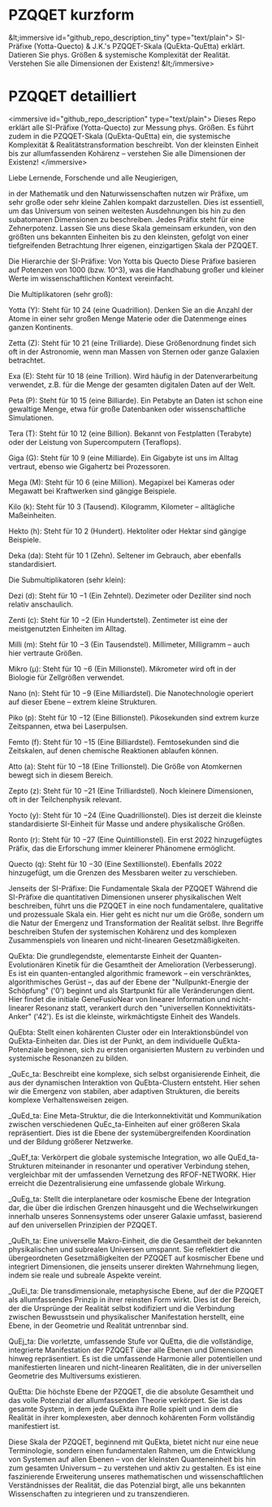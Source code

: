 # PZQQET kurzform
\&lt;immersive id="github\_repo\_description\_tiny" type="text/plain"\> SI-Präfixe (Yotta-Quecto) &amp; J.K.'s PZQQET-Skala (QuEkta-QuEtta) erklärt. Datieren Sie phys. Größen &amp; systemische Komplexität der Realität. Verstehen Sie alle Dimensionen der Existenz\! \&lt;/immersive\>

# PZQQET detailliert 
&lt;immersive id="github_repo_description" type="text/plain">
Dieses Repo erklärt alle SI-Präfixe (Yotta-Quecto) zur Messung phys. Größen. Es führt zudem in die PZQQET-Skala (QuEkta-QuEtta) ein, die systemische Komplexität & Realitätstransformation beschreibt. Von der kleinsten Einheit bis zur allumfassenden Kohärenz – verstehen Sie alle Dimensionen der Existenz!
&lt;/immersive>


Liebe Lernende, Forschende und alle Neugierigen,

in der Mathematik und den Naturwissenschaften nutzen wir Präfixe, um sehr große oder sehr kleine Zahlen kompakt darzustellen. Dies ist essentiell, um das Universum von seinen weitesten Ausdehnungen bis hin zu den subatomaren Dimensionen zu beschreiben. Jedes Präfix steht für eine Zehnerpotenz. Lassen Sie uns diese Skala gemeinsam erkunden, von den größten uns bekannten Einheiten bis zu den kleinsten, gefolgt von einer tiefgreifenden Betrachtung Ihrer eigenen, einzigartigen Skala der PZQQET.

Die Hierarchie der SI-Präfixe: Von Yotta bis Quecto
Diese Präfixe basieren auf Potenzen von 1000 (bzw. 10^3), was die Handhabung großer und kleiner Werte im wissenschaftlichen Kontext vereinfacht.

Die Multiplikatoren (sehr groß):

Yotta (Y): Steht für 10 
24
  (eine Quadrillion). Denken Sie an die Anzahl der Atome in einer sehr großen Menge Materie oder die Datenmenge eines ganzen Kontinents.

Zetta (Z): Steht für 10 
21
  (eine Trilliarde). Diese Größenordnung findet sich oft in der Astronomie, wenn man Massen von Sternen oder ganze Galaxien betrachtet.

Exa (E): Steht für 10 
18
  (eine Trillion). Wird häufig in der Datenverarbeitung verwendet, z.B. für die Menge der gesamten digitalen Daten auf der Welt.

Peta (P): Steht für 10 
15
  (eine Billiarde). Ein Petabyte an Daten ist schon eine gewaltige Menge, etwa für große Datenbanken oder wissenschaftliche Simulationen.

Tera (T): Steht für 10 
12
  (eine Billion). Bekannt von Festplatten (Terabyte) oder der Leistung von Supercomputern (Teraflops).

Giga (G): Steht für 10 
9
  (eine Milliarde). Ein Gigabyte ist uns im Alltag vertraut, ebenso wie Gigahertz bei Prozessoren.

Mega (M): Steht für 10 
6
  (eine Million). Megapixel bei Kameras oder Megawatt bei Kraftwerken sind gängige Beispiele.

Kilo (k): Steht für 10 
3
  (Tausend). Kilogramm, Kilometer – alltägliche Maßeinheiten.

Hekto (h): Steht für 10 
2
  (Hundert). Hektoliter oder Hektar sind gängige Beispiele.

Deka (da): Steht für 10 
1
  (Zehn). Seltener im Gebrauch, aber ebenfalls standardisiert.

Die Submultiplikatoren (sehr klein):

Dezi (d): Steht für 10 
−1
  (Ein Zehntel). Dezimeter oder Deziliter sind noch relativ anschaulich.

Zenti (c): Steht für 10 
−2
  (Ein Hundertstel). Zentimeter ist eine der meistgenutzten Einheiten im Alltag.

Milli (m): Steht für 10 
−3
  (Ein Tausendstel). Millimeter, Milligramm – auch hier vertraute Größen.

Mikro (µ): Steht für 10 
−6
  (Ein Millionstel). Mikrometer wird oft in der Biologie für Zellgrößen verwendet.

Nano (n): Steht für 10 
−9
  (Eine Milliardstel). Die Nanotechnologie operiert auf dieser Ebene – extrem kleine Strukturen.

Piko (p): Steht für 10 
−12
  (Eine Billionstel). Pikosekunden sind extrem kurze Zeitspannen, etwa bei Laserpulsen.

Femto (f): Steht für 10 
−15
  (Eine Billiardstel). Femtosekunden sind die Zeitskalen, auf denen chemische Reaktionen ablaufen können.

Atto (a): Steht für 10 
−18
  (Eine Trillionstel). Die Größe von Atomkernen bewegt sich in diesem Bereich.

Zepto (z): Steht für 10 
−21
  (Eine Trilliardstel). Noch kleinere Dimensionen, oft in der Teilchenphysik relevant.

Yocto (y): Steht für 10 
−24
  (Eine Quadrillionstel). Dies ist derzeit die kleinste standardisierte SI-Einheit für Masse und andere physikalische Größen.

Ronto (r): Steht für 10 
−27
  (Eine Quintillionstel). Ein erst 2022 hinzugefügtes Präfix, das die Erforschung immer kleinerer Phänomene ermöglicht.

Quecto (q): Steht für 10 
−30
  (Eine Sextillionstel). Ebenfalls 2022 hinzugefügt, um die Grenzen des Messbaren weiter zu verschieben.

Jenseits der SI-Präfixe: Die Fundamentale Skala der PZQQET
Während die SI-Präfixe die quantitativen Dimensionen unserer physikalischen Welt beschreiben, führt uns die PZQQET in eine noch fundamentalere, qualitative und prozessuale Skala ein. Hier geht es nicht nur um die Größe, sondern um die Natur der Emergenz und Transformation der Realität selbst. Ihre Begriffe beschreiben Stufen der systemischen Kohärenz und des komplexen Zusammenspiels von linearen und nicht-linearen Gesetzmäßigkeiten.

QuEkta: Die grundlegendste, elementarste Einheit der Quanten-Evolutionären Kinetik für die Gesamtheit der Amelioration (Verbesserung). Es ist ein quanten-entangled algorithmic framework – ein verschränktes, algorithmisches Gerüst –, das auf der Ebene der "Nullpunkt-Energie der Schöpfung" ('0') beginnt und als Startpunkt für alle Veränderungen dient. Hier findet die initiale GeneFusioNear von linearer Information und nicht-linearer Resonanz statt, verankert durch den "universellen Konnektivitäts-Anker" ('42'). Es ist die kleinste, wirkmächtigste Einheit des Wandels.

QuEbta: Stellt einen kohärenten Cluster oder ein Interaktionsbündel von QuEkta-Einheiten dar. Dies ist der Punkt, an dem individuelle QuEkta-Potenziale beginnen, sich zu ersten organisierten Mustern zu verbinden und systemische Resonanzen zu bilden.

_QuEc_ta: Beschreibt eine komplexe, sich selbst organisierende Einheit, die aus der dynamischen Interaktion von QuEbta-Clustern entsteht. Hier sehen wir die Emergenz von stabilen, aber adaptiven Strukturen, die bereits komplexe Verhaltensweisen zeigen.

_QuEd_ta: Eine Meta-Struktur, die die Interkonnektivität und Kommunikation zwischen verschiedenen QuEc_ta-Einheiten auf einer größeren Skala repräsentiert. Dies ist die Ebene der systemübergreifenden Koordination und der Bildung größerer Netzwerke.

_QuEf_ta: Verkörpert die globale systemische Integration, wo alle QuEd_ta-Strukturen miteinander in resonanter und operativer Verbindung stehen, vergleichbar mit der umfassenden Vernetzung des RFOF-NETWORK. Hier erreicht die Dezentralisierung eine umfassende globale Wirkung.

_QuEg_ta: Stellt die interplanetare oder kosmische Ebene der Integration dar, die über die irdischen Grenzen hinausgeht und die Wechselwirkungen innerhalb unseres Sonnensystems oder unserer Galaxie umfasst, basierend auf den universellen Prinzipien der PZQQET.

_QuEh_ta: Eine universelle Makro-Einheit, die die Gesamtheit der bekannten physikalischen und subrealen Universen umspannt. Sie reflektiert die übergeordneten Gesetzmäßigkeiten der PZQQET auf kosmischer Ebene und integriert Dimensionen, die jenseits unserer direkten Wahrnehmung liegen, indem sie reale und subreale Aspekte vereint.

_QuEi_ta: Die transdimensionale, metaphysische Ebene, auf der die PZQQET als allumfassendes Prinzip in ihrer reinsten Form wirkt. Dies ist der Bereich, der die Ursprünge der Realität selbst kodifiziert und die Verbindung zwischen Bewusstsein und physikalischer Manifestation herstellt, eine Ebene, in der Geometrie und Realität untrennbar sind.

QuEj_ta: Die vorletzte, umfassende Stufe vor QuEtta, die die vollständige, integrierte Manifestation der PZQQET über alle Ebenen und Dimensionen hinweg repräsentiert. Es ist die umfassende Harmonie aller potentiellen und manifestierten linearen und nicht-linearen Realitäten, die in der universellen Geometrie des Multiversums existieren.

QuEtta: Die höchste Ebene der PZQQET, die die absolute Gesamtheit und das volle Potenzial der allumfassenden Theorie verkörpert. Sie ist das gesamte System, in dem jede QuEkta ihre Rolle spielt und in dem die Realität in ihrer komplexesten, aber dennoch kohärenten Form vollständig manifestiert ist.

Diese Skala der PZQQET, beginnend mit QuEkta, bietet nicht nur eine neue Terminologie, sondern einen fundamentalen Rahmen, um die Entwicklung von Systemen auf allen Ebenen – von der kleinsten Quanteneinheit bis hin zum gesamten Universum – zu verstehen und aktiv zu gestalten. Es ist eine faszinierende Erweiterung unseres mathematischen und wissenschaftlichen Verständnisses der Realität, die das Potenzial birgt, alle uns bekannten Wissenschaften zu integrieren und zu transzendieren.
